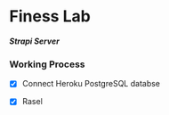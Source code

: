 # Finess Lab

**_Strapi Server_**

### Working Process

- [x] Connect Heroku PostgreSQL databse



- [x] Rasel